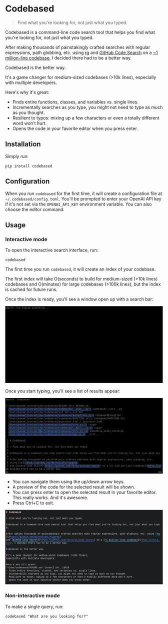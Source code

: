 # Codebased

> Find what you're looking for, not just what you typed.

Codebased is a command-line code search tool that helps you find what you're looking for, not just what you typed.

After making thousands of painstakingly crafted searches with regular expressions, path globbing, etc.
using [rg](https://github.com/BurntSushi/ripgrep)
and [GitHub Code Search](https://github.com/features/code-search) on a [~1 million-line codebase](https://chalk.ai/), I
decided there had to be a better way.

Codebased is the better way.

It's a game changer for medium-sized codebases (>10k lines),
especially with multiple developers.

Here's why it's great:

- Finds entire functions, classes, and variables vs. single lines.
- Incrementally searches as you type, you might not need to type as much as you thought.
- Resilient to typos: mixing up a few characters or even a totally different word won't hurt.
- Opens the code in your favorite editor when you press enter.

## Installation

Simply run:

```shell
pip install codebased
```

## Configuration

When you run `codebased` for the first time, it will create a configuration file at `~/.codebased/config.toml`.
You'll be prompted to enter your OpenAI API key if it's not set via the `OPENAI_API_KEY` environment variable.
You can also choose the editor command.

## Usage

### Interactive mode

To open the interactive search interface, run:

```shell
codebased
```

The first time you run `codebased`, it will create an index of your codebase.

The first index will take O(seconds) to build for medium-sized (>10k lines) codebases and O(minutes) for large
codebases (>100k lines),
but the index is cached for future runs.

Once the index is ready, you'll see a window open up with a search bar:

![Empty Search Bar](https://github.com/codebased-sh/codebased/blob/5c3f4845d54a392503bf0f0f5c9af1b1cd471ed2/assets/empty_search.png?raw=true)

Once you start typing, you'll see a list of results appear:

![Search Bar with Results](https://github.com/codebased-sh/codebased/blob/5c3f4845d54a392503bf0f0f5c9af1b1cd471ed2/assets/search.png?raw=true)

- You can navigate them using the up/down arrow keys.
- A preview of the code for the selected result will be shown.
- You can press enter to open the selected result in your favorite editor. This really works. And it's awesome.
- Press Ctrl+C to exit.

![Open Editor](https://github.com/codebased-sh/codebased/blob/5c3f4845d54a392503bf0f0f5c9af1b1cd471ed2/assets/editor.png?raw=true)

### Non-interactive mode

To make a single query, run:

```shell
codebased "What are you looking for?"
```